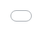 ```yaml
---
layout: post
title: "박나래가 과거 영상으로 인터넷을 깜짝 놀라게 하다."
author: "undefined"
thumbnail: "https://www.allkpop.com/upload/2021/02/content/071451/thumb/1612727505-tempsnip.png"
tags: 
---
```



![image](https://www.allkpop.com/upload/2021/02/content/071451/1612727505-tempsnip.png)

개그맨 박나래의 10년 전 영상이 인터넷을 깜짝 놀라게 했다.

지난 2월 7일, 박나래가 27살 때 출연한 동영상을 소개하는 게시물이 네티즌들의 눈길을 사로잡았다. 당초 `박나래의 전성기 비주얼`이라는 제목의 게시물에는 2011년 12월 18일 게재된 유튜브 영상과 동영상 스크린샷이 포함돼 있다.

1시간 분량의 이 다큐멘터리는 3개월에 걸친 자원봉사자들의 영어 말하기 프로젝트를 중심으로 전개되며, 이들의 이전 모습을 비교한다.

"글쎄, 그때는 예쁘고 지금은 귀여웠어."
"체중감소로 인한 얼굴의 부상은 깨끗합니다."

"그녀는 지금 성공적이고 행복합니다.."

"그녀가 지금 예쁘지 않다는 것이 아니라 그녀는 확실히 다른 느낌을 줍니다."

아래 동영상을 보십시오. 당신은 어떻게 생각하나요?


<div class="video_wrapper" style="padding-top: 56.25%;">
    <iframe style="width: 100%; height: 100%; position: absolute; top: 0px; left: 0px;" src="//www.youtube.com/embed/CQP-Zum45xQ" frameborder="0" allowfullscreen="" width="100%" height="100%"></iframe>
</div>
